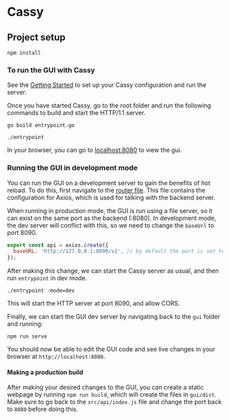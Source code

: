 # Cassy

## Project setup
```
npm install
```

### To run the GUI with Cassy
See the [Getting Started](../docs/getting-started.md) to set up your Cassy configuration and run the server.

Once you have started Cassy, go to the root folder and run the following commands to build and start the HTTP/1.1 server.
```
go build entrypoint.go
```
```
./entrypoint
```

In your browser, you can go to [localhost:8080](http://localhost:8080) to view the gui.

### Running the GUI in development mode
You can run the GUI on a development server to gain the benefits of hot reload. To do this, first navigate to the [router file](src/api/index.js). 
This file contains the configuration for Axios, which is used for talking with the backend server.

When running in production mode, the GUI is run using a file server, so it can exist on the same port as the backend (:8080). In development mode, the dev server will conflict with this, so we need to change the `baseUrl` to port 8090.

```javascript
export const api = axios.create({
  baseURL: 'http://127.0.0.1:8090/v1', // by default the port is set to 8080.
});
```

After making this change, we can start the Cassy server as usual, and then run `entrypoint` in dev mode.
```
./entrypoint -mode=dev
```
This will start the HTTP server at port 8090, and allow CORS.

Finally, we can start the GUI dev server by navigating back to the `gui` folder and running:
```
npm run serve
```

You should now be able to edit the GUI code and see live changes in your browser at `http://localhost:8080`.

#### Making a production build
After making your desired changes to the GUI, you can create a static webpage by running `npm run build`, which will create the files in `gui/dist`.
Make sure to go back to the `src/api/index.js` file and change the port back to `8080` before doing this.
